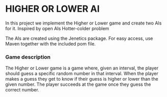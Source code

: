 # HIGHER OR LOWER AI
In this project we implement the Higher or Lower game and create two AIs for it.
Inspired by open AIs Hotter-colder problem 

The AIs are created using the Jenetics package. For easy access, use Maven together with the included pom
file.

### Game description
The Higher or Lower game is a game where, given an interval, 
the player should guess a specific random number in that interval.
When the player makes a guess they get to know if their guess is 
higher or lower than the given number. The player succeeds at the game once they guess the correct number.


